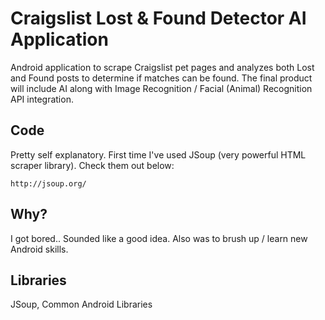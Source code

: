 # Craigslist Lost & Found Detector AI Application

Android application to scrape Craigslist pet pages and analyzes both Lost and Found posts to determine if matches can be found. The final product will include AI along with Image Recognition / Facial (Animal) Recognition API integration.

## Code

Pretty self explanatory. First time I've used JSoup (very powerful HTML scraper library). Check them out below:
```
http://jsoup.org/
```

## Why?

I got bored.. Sounded like a good idea. Also was to brush up / learn new Android skills.

## Libraries

JSoup, Common Android Libraries

